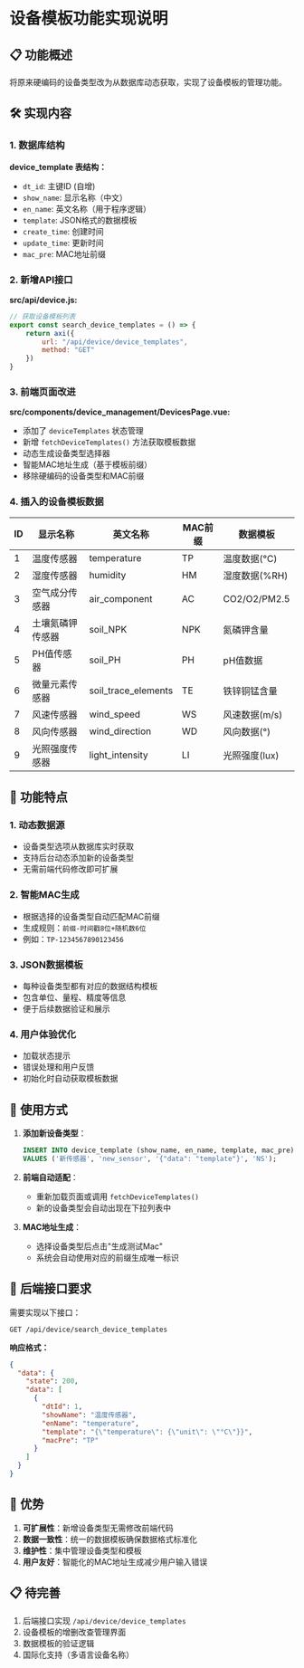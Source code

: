 # 设备模板功能实现说明

## 📋 功能概述

将原来硬编码的设备类型改为从数据库动态获取，实现了设备模板的管理功能。

## 🛠️ 实现内容

### 1. 数据库结构

**device_template 表结构：**
- `dt_id`: 主键ID (自增)
- `show_name`: 显示名称（中文）
- `en_name`: 英文名称（用于程序逻辑）
- `template`: JSON格式的数据模板
- `create_time`: 创建时间
- `update_time`: 更新时间
- `mac_pre`: MAC地址前缀

### 2. 新增API接口

**src/api/device.js:**
```javascript
// 获取设备模板列表
export const search_device_templates = () => {
    return axi({
        url: "/api/device/device_templates",
        method: "GET"
    })
}
```

### 3. 前端页面改进

**src/components/device_management/DevicesPage.vue:**

- 添加了 `deviceTemplates` 状态管理
- 新增 `fetchDeviceTemplates()` 方法获取模板数据
- 动态生成设备类型选择器
- 智能MAC地址生成（基于模板前缀）
- 移除硬编码的设备类型和MAC前缀

### 4. 插入的设备模板数据

| ID | 显示名称 | 英文名称 | MAC前缀 | 数据模板 |
|----|----------|----------|---------|----------|
| 1 | 温度传感器 | temperature | TP | 温度数据(°C) |
| 2 | 湿度传感器 | humidity | HM | 湿度数据(%RH) |
| 3 | 空气成分传感器 | air_component | AC | CO2/O2/PM2.5 |
| 4 | 土壤氮磷钾传感器 | soil_NPK | NPK | 氮磷钾含量 |
| 5 | PH值传感器 | soil_PH | PH | pH值数据 |
| 6 | 微量元素传感器 | soil_trace_elements | TE | 铁锌铜锰含量 |
| 7 | 风速传感器 | wind_speed | WS | 风速数据(m/s) |
| 8 | 风向传感器 | wind_direction | WD | 风向数据(°) |
| 9 | 光照强度传感器 | light_intensity | LI | 光照强度(lux) |

## 🚀 功能特点

### 1. **动态数据源**
- 设备类型选项从数据库实时获取
- 支持后台动态添加新的设备类型
- 无需前端代码修改即可扩展

### 2. **智能MAC生成**
- 根据选择的设备类型自动匹配MAC前缀
- 生成规则：`前缀-时间戳8位+随机数6位`
- 例如：`TP-1234567890123456`

### 3. **JSON数据模板**
- 每种设备类型都有对应的数据结构模板
- 包含单位、量程、精度等信息
- 便于后续数据验证和展示

### 4. **用户体验优化**
- 加载状态提示
- 错误处理和用户反馈
- 初始化时自动获取模板数据

## 📝 使用方式

1. **添加新设备类型**：
   ```sql
   INSERT INTO device_template (show_name, en_name, template, mac_pre) 
   VALUES ('新传感器', 'new_sensor', '{"data": "template"}', 'NS');
   ```

2. **前端自动适配**：
   - 重新加载页面或调用 `fetchDeviceTemplates()`
   - 新的设备类型会自动出现在下拉列表中

3. **MAC地址生成**：
   - 选择设备类型后点击"生成测试Mac"
   - 系统会自动使用对应的前缀生成唯一标识

## 🔧 后端接口要求

需要实现以下接口：
```
GET /api/device/search_device_templates
```

**响应格式：**
```json
{
  "data": {
    "state": 200,
    "data": [
      {
        "dtId": 1,
        "showName": "温度传感器",
        "enName": "temperature",
        "template": "{\"temperature\": {\"unit\": \"°C\"}}",
        "macPre": "TP"
      }
    ]
  }
}
```

## 🎯 优势

1. **可扩展性**：新增设备类型无需修改前端代码
2. **数据一致性**：统一的数据模板确保数据格式标准化
3. **维护性**：集中管理设备类型和模板
4. **用户友好**：智能化的MAC地址生成减少用户输入错误

## 📋 待完善

1. 后端接口实现 `/api/device/device_templates`
2. 设备模板的增删改查管理界面
3. 数据模板的验证逻辑
4. 国际化支持（多语言设备名称） 